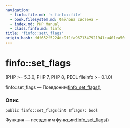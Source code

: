 ```yaml
---
navigation:
  - finfo.file.md: '« finfo::file'
  - book.filesystem.md: Файлова система »
  - index.md: PHP Manual
  - class.finfo.md: finfo
title: 'finfo::set\_flags'
origin_hash: ddf652f5224dc9f1fa9671347921941ca401ea50
---
```

# finfo::set\_flags

(PHP >= 5.3.0, PHP 7, PHP 8, PECL fileinfo >= 0.1.0)

finfo::set\_flags — Псевдоним[finfo\_set\_flags()](function.finfo-set-flags.md)

### Опис

```methodsynopsis
public finfo::set_flags(int $flags): bool
```

Функция — псевдоним функции:[finfo\_set\_flags()](function.finfo-set-flags.md)
